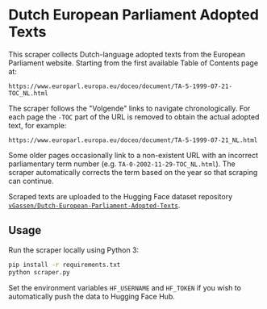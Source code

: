# Dutch European Parliament Adopted Texts

This scraper collects Dutch-language adopted texts from the European Parliament website. Starting from the first available Table of Contents page at:

```
https://www.europarl.europa.eu/doceo/document/TA-5-1999-07-21-TOC_NL.html
```

The scraper follows the "Volgende" links to navigate chronologically. For each page the `-TOC` part of the URL is removed to obtain the actual adopted text, for example:

```
https://www.europarl.europa.eu/doceo/document/TA-5-1999-07-21_NL.html
```

Some older pages occasionally link to a non-existent URL with an incorrect parliamentary
term number (e.g. `TA-0-2002-11-29-TOC_NL.html`). The scraper automatically corrects the
term based on the year so that scraping can continue.

Scraped texts are uploaded to the Hugging Face dataset repository [`vGassen/Dutch-European-Parliament-Adopted-Texts`](https://huggingface.co/datasets/vGassen/Dutch-European-Parliament-Adopted-Texts).

## Usage

Run the scraper locally using Python 3:

```bash
pip install -r requirements.txt
python scraper.py
```

Set the environment variables `HF_USERNAME` and `HF_TOKEN` if you wish to automatically push the data to Hugging Face Hub.
